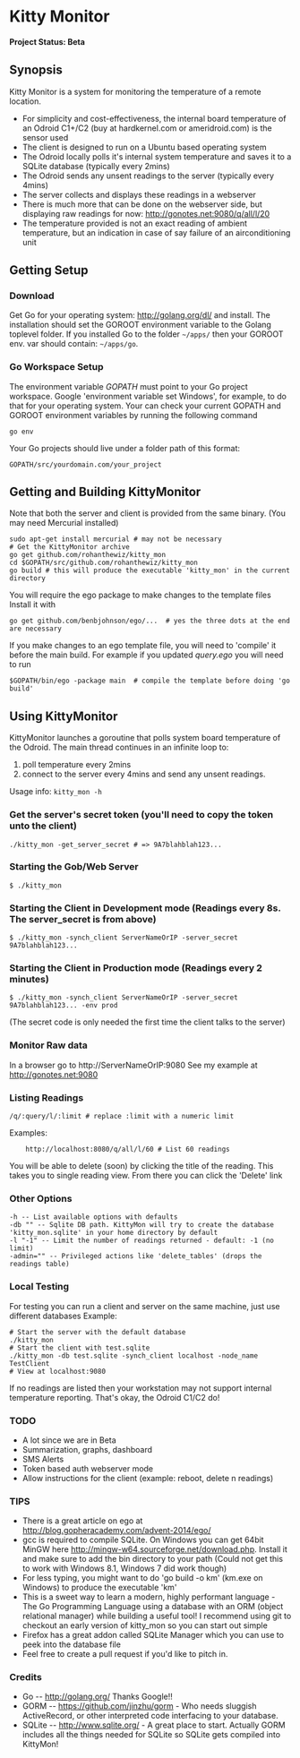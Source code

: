 # Kitty Monitor

#### Project Status: Beta

## Synopsis
Kitty Monitor is a system for monitoring the temperature of a remote location.
* For simplicity and cost-effectiveness, the internal board temperature of an Odroid C1+/C2 (buy at hardkernel.com or ameridroid.com) is the sensor used
* The client is designed to run on a Ubuntu based operating system
* The Odroid locally polls it's internal system temperature and saves it to a SQLite database (typically every 2mins)
* The Odroid sends any unsent readings to the server (typically every 4mins)
* The server collects and displays these readings in a webserver
* There is much more that can be done on the webserver side, but displaying raw readings for now: http://gonotes.net:9080/q/all/l/20
* The temperature provided is not an exact reading of ambient temperature, but an indication in case of say failure of an airconditioning unit

## Getting Setup

### Download
Get Go for your operating system: http://golang.org/dl/ and install. The installation should set the GOROOT environment variable to the Golang toplevel folder.
If you installed Go to the folder ```~/apps/``` then your GOROOT env. var should contain: ```~/apps/go```.

### Go Workspace Setup
The environment variable *GOPATH* must point to your Go project workspace. Google 'environment variable set Windows', for example, to do that for your operating system.
Your can check your current GOPATH and GOROOT environment variables by running the following command
```
go env
```

Your Go projects should live under a folder path of this format:
```
GOPATH/src/yourdomain.com/your_project
```

## Getting and Building KittyMonitor
Note that both the server and client is provided from the same binary.
(You may need Mercurial installed)

```
sudo apt-get install mercurial # may not be necessary
# Get the KittyMonitor archive
go get github.com/rohanthewiz/kitty_mon
cd $GOPATH/src/github.com/rohanthewiz/kitty_mon
go build # this will produce the executable 'kitty_mon' in the current directory
```
You will require the ego package to make changes to the template files
Install it with

```
go get github.com/benbjohnson/ego/...  # yes the three dots at the end are necessary
```
If you make changes to an ego template file, you will need to 'compile' it before the main build.
For example if you updated *query.ego* you will need to run

```
$GOPATH/bin/ego -package main  # compile the template before doing 'go build'
```

## Using KittyMonitor
KittyMonitor launches a goroutine that polls system board temperature of the Odroid.
The main thread continues in an infinite loop to:
 1. poll temperature every 2mins
 2. connect to the server every 4mins and send any unsent readings.
 
Usage info: `kitty_mon -h` 

### Get the server's secret token (you'll need to copy the token unto the client)

```
./kitty_mon -get_server_secret # => 9A7blahblah123...
```

### Starting the Gob/Web Server

```
$ ./kitty_mon
```

### Starting the Client in Development mode (Readings every 8s. The server_secret is from above)

```
$ ./kitty_mon -synch_client ServerNameOrIP -server_secret 9A7blahblah123...
```

### Starting the Client in Production mode (Readings every 2 minutes)

```
$ ./kitty_mon -synch_client ServerNameOrIP -server_secret 9A7blahblah123... -env prod
```
(The secret code is only needed the first time the client talks to the server)

### Monitor Raw data
In a browser go to http://ServerNameOrIP:9080
See my example at http://gonotes.net:9080

### Listing Readings

	/q/:query/l/:limit # replace :limit with a numeric limit

Examples:
```
    http://localhost:8080/q/all/l/60 # List 60 readings
```
You will be able to delete (soon) by clicking the title of the reading. This takes you to single reading view.
From there you can click the 'Delete' link

### Other Options
    
    -h -- List available options with defaults
    -db "" -- Sqlite DB path. KittyMon will try to create the database 'kitty_mon.sqlite' in your home directory by default
    -l "-1" -- Limit the number of readings returned - default: -1 (no limit)
    -admin="" -- Privileged actions like 'delete_tables' (drops the readings table)

### Local Testing
For testing you can run a client and server on the same machine, just use different databases
Example:

```
# Start the server with the default database
./kitty_mon
# Start the client with test.sqlite
./kitty_mon -db test.sqlite -synch_client localhost -node_name TestClient
# View at localhost:9080
```
If no readings are listed then your workstation may not support internal temperature reporting.
That's okay, the Odroid C1/C2 do!

### TODO
- A lot since we are in Beta
- Summarization, graphs, dashboard
- SMS Alerts
- Token based auth webserver mode
- Allow instructions for the client (example: reboot, delete n readings)

### TIPS
- There is a great article on ego at http://blog.gopheracademy.com/advent-2014/ego/
- gcc is required to compile SQLite. On Windows you can get 64bit MinGW here http://mingw-w64.sourceforge.net/download.php. Install it and make sure to add the bin directory to your path
  (Could not get this to work with Windows 8.1, Windows 7 did work though)
- For less typing, you might want to do 'go build -o km' (km.exe on Windows) to produce the executable 'km'
- This is a sweet way to learn a modern, highly performant language - The Go Programming Language using a database with an ORM (object relational manager) while building a useful tool!
I recommend using git to checkout an early version of kitty_mon so you can start out simple
- Firefox has a great addon called SQLite Manager which you can use to peek into the database file
- Feel free to create a pull request if you'd like to pitch in.

### Credits
- Go -- http://golang.org/  Thanks Google!!
- GORM -- https://github.com/jinzhu/gorm  - Who needs sluggish ActiveRecord, or other interpreted code interfacing to your database.
- SQLite -- http://www.sqlite.org/ - A great place to start. Actually GORM includes all the things needed for SQLite so SQLite gets compiled into KittyMon!
